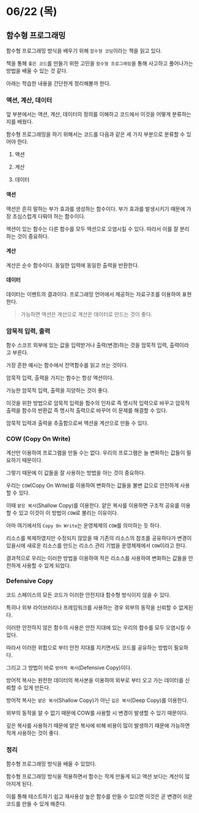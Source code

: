 # 06/22 (목)

## 함수형 프로그래밍
함수형 프로그래밍 방식을 배우기 위해 `함수형 코딩`이라는 책을 읽고 있다.

책을 통해 `좋은 코드`를 만들기 위한 고민을 `함수형 프로그래밍`을 통해 사고하고 풀어나가는 방법을 배울 수 있는 것 같다.

아래는 학습한 내용을 간단한게 정리해볼까 한다.

### 액션, 계산, 데이터
앞 부분에서는 액션, 계산, 데이터의 정의를 이해하고 코드에서 이것을 어떻게 분류하는지를 배웠다.

함수형 프로그래밍을 하기 위해서는 코드를 다음과 같은 세 가지 부분으로 분류할 수 있어야 한다.

1. 액션
   
2. 계산
   
3. 데이터

#### 액션
액션은 흔히 말하는 부가 효과를 생성하는 함수이다. 부가 효과를 발생시키기 때문에 가장 조심스럽게 다뤄야 하는 함수이다.

액션이 있는 함수는 다른 함수를 모두 액션으로 오염시킬 수 있다. 따라서 이를 잘 분리하는 것이 중요하다.

#### 계산
계산은 순수 함수이다. 동일한 입력에 동일한 출력을 반환한다.

#### 데이터
데이터는 이벤트의 결과이다. 프로그래밍 언어에서 제공하는 자료구조를 이용하여 표현한다.

> 가능하면 액션은 계산으로 계산은 데이터로 만드는 것이 좋다.

### 암묵적 입력, 출력
함수 스코프 외부에 있는 값을 입력받거나 출력(변경)하는 것을 암묵적 입력, 출력이라고 부른다.

가장 흔한 예시는 함수에서 전역함수를 읽고 쓰는 것이다.

암묵적 입력, 출력을 가지는 함수는 항상 액션이다.

가능한 암묵적 입력, 출력을 지양하는 것이 좋다. 

이것을 위한 방법으로 암묵적 입력을 함수의 인자로 즉 명시적 입력으로 바꾸고 암묵적 출력을 함수의 반환값 즉 명시적 출력으로 바꾸어 이 문제를 해결할 수 있다.

암묵적 입력과 출력을 추출함으로써 액션을 계산으로 만들 수 있다.

### COW (Copy On Write)
계산만 이용하여 프로그램을 만들 수는 없다. 우리의 프로그램은 늘 변화하는 값들이 필요하기 때문이다.

그렇기 때문에 이 값들을 잘 사용하는 방법을 아는 것이 중요하다.

우리는 `COW`(Copy On Write)를 이용하여 변화하는 값들을 불변 값으로 안전하게 사용할 수 있다.

이때 `얕은 복사`(Shallow Copy)를 이용한다. 얕은 복사를 이용하면 구조적 공유를 이용할 수 있고 이것이 이 방법이 `COW`로 불리는 이유이다.

아마 여기에서의 `Copy On Write`는 운영체제의 `COW`를 의미하는 듯 하다.

리소스를 복제하였지만 수정되지 않았을 때 기존의 리소스의 참조를 공유하다가 변경이 있을시에 새로운 리소스를 만드는 리소스 관리 기법을 운영체제에서 `COW`이라고 한다.

결과적으로 우리는 이러한 방법을 이용하여 적은 리소스를 사용하여 변화하는 값들을 안전하게 사용할 수 있게 되었다.

### Defensive Copy
코드 스페이스의 모든 코드가 이러한 안전지대 함수형 방식이지 않을 수 있다. 

특히나 외부 라이브러리나 프레임워크를 사용하는 경우 외부의 동작을 신뢰할 수 없게된다.

이러한 안전하지 않은 함수의 사용은 안전 지대에 있는 우리의 함수를 모두 오염시킬 수 있다.

따라서 이러한 위헙으로 부터 안전 지대를 지키면서도 코드를 공유하는 방법이 필요하다.

그리고 그 방법이 바로 `방어적 복사`(Defensive Copy)이다. 

방어적 복사는 완전한 데이터의 복사본을 이용하여 외부로 부터 오고 가는 데이터를 신뢰할 수 있게 만든다.

방어적 복사는 `얕은 복사`(Shallow Copy)가 아닌 `깊은 복사`(Deep Copy)를 이용한다.

외부의 동작을 알 수 없기 때문에 COW를 사용할 시 변경이 발생할 수 있기 때문이다.

깊은 복사를 사용하기 때문에 얕은 복사에 비해 비용이 많이 발생하기 때문에 가능하면 적게 사용하는 것이 좋다.

### 정리
함수형 프로그래밍 방식을 배울 수 있었다.

함수형 프로그래밍 방식을 적용하면서 함수는 작게 만들게 되고 액션 보다는 계산이 많아지게 된다.

이를 통해 테스트하기 쉽고 재사용성 높은 함수를 만들 수 있으면 이것은 곧 변경이 쉬운 코드를 만들 수 있게 해준다.



